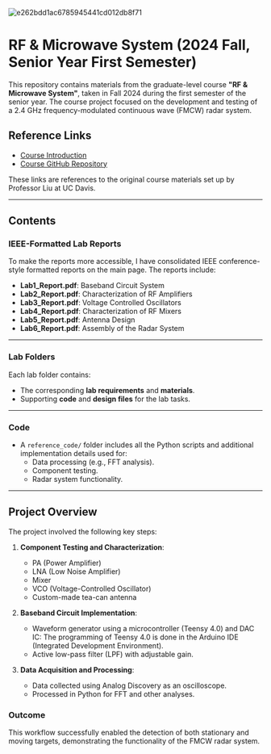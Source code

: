 ![e262bdd1ac6785945441cd012db8f71](https://github.com/user-attachments/assets/0d6dd000-e09b-4480-8ab6-059bf75c59b0)

# RF & Microwave System (2024 Fall, Senior Year First Semester)

This repository contains materials from the graduate-level course **"RF & Microwave System"**, taken in Fall 2024 during the first semester of the senior year. The course project focused on the development and testing of a 2.4 GHz frequency-modulated continuous wave (FMCW) radar system.

## Reference Links
- [Course Introduction](https://music-sustech.github.io/education/sme5029-eec134.html)
- [Course GitHub Repository](https://github.com/ucdart/UCD-EEC134/)

These links are references to the original course materials set up by Professor Liu at UC Davis.

---

## Contents

### IEEE-Formatted Lab Reports
To make the reports more accessible, I have consolidated IEEE conference-style formatted reports on the main page. The reports include:
  - **Lab1_Report.pdf**: Baseband Circuit System
  - **Lab2_Report.pdf**: Characterization of RF Amplifiers
  - **Lab3_Report.pdf**: Voltage Controlled Oscillators
  - **Lab4_Report.pdf**: Characterization of RF Mixers
  - **Lab5_Report.pdf**: Antenna Design
  - **Lab6_Report.pdf**: Assembly of the Radar System

---

### Lab Folders
Each lab folder contains:
- The corresponding **lab requirements** and **materials**.
- Supporting **code** and **design files** for the lab tasks.

---

### Code
- A `reference_code/` folder includes all the Python scripts and additional implementation details used for:
  - Data processing (e.g., FFT analysis).
  - Component testing.
  - Radar system functionality.
 
---
## Project Overview

The project involved the following key steps:
1. **Component Testing and Characterization**:
   - PA (Power Amplifier)
   - LNA (Low Noise Amplifier)
   - Mixer
   - VCO (Voltage-Controlled Oscillator)
   - Custom-made tea-can antenna

2. **Baseband Circuit Implementation**:
   - Waveform generator using a microcontroller (Teensy 4.0) and DAC IC: The programming of Teensy 4.0 is done in the Arduino IDE (Integrated Development Environment).
   - Active low-pass filter (LPF) with adjustable gain.

3. **Data Acquisition and Processing**:
   - Data collected using Analog Discovery as an oscilloscope.
   - Processed in Python for FFT and other analyses.

### Outcome
This workflow successfully enabled the detection of both stationary and moving targets, demonstrating the functionality of the FMCW radar system.



